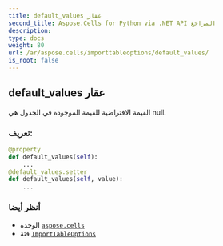 ```yaml
---
title: default_values عقار
second_title: Aspose.Cells for Python via .NET API المراجع
description:
type: docs
weight: 80
url: /ar/aspose.cells/importtableoptions/default_values/
is_root: false
---
```

##  default_values عقار

القيمة الافتراضية للقيمة الموجودة في الجدول هي null.
###  تعريف:
```python
@property
def default_values(self):
    ...
@default_values.setter
def default_values(self, value):
    ...
```

###  أنظر أيضا
* الوحدة [`aspose.cells`](../../)
* فئة [`ImportTableOptions`](/cells/python-net/ar/aspose.cells/importtableoptions)
